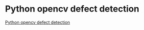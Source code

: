 # Python opencv defect detection
[Python opencv defect detection](https://aiwithcloud.com/2022/09/19/python_opencv_defect_detection/)